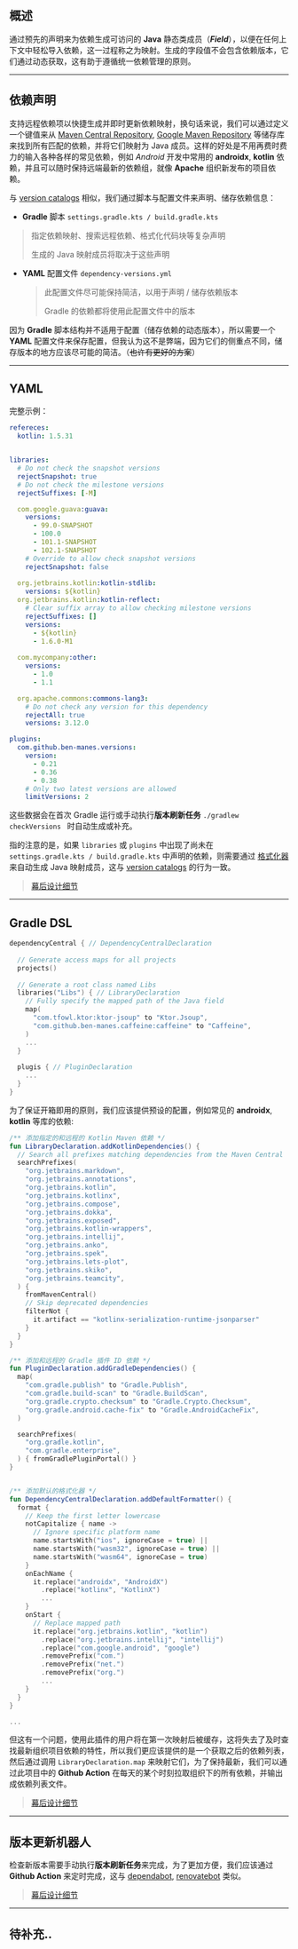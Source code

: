 ## 概述

通过预先的声明来为依赖生成可访问的 **Java** 静态类成员（***Field***），以便在任何上下文中轻松导入依赖，这一过程称之为映射。生成的字段值不会包含依赖版本，它们通过动态获取，这有助于遵循统一依赖管理的原则。



------



## 依赖声明

支持远程依赖项以快捷生成并即时更新依赖映射，换句话来说，我们可以通过定义一个键值来从 [Maven Central Repository](https://search.maven.org/), [Google Maven Repository](https://maven.google.com/web/index.html) 等储存库来找到所有匹配的依赖，并将它们映射为 Java 成员。这样的好处是不用再费时费力的输入各种各样的常见依赖，例如 *Android* 开发中常用的 **androidx**, **kotlin** 依赖，并且可以随时保持远端最新的依赖组，就像 **Apache** 组织新发布的项目依赖。

与 [version catalogs](https://docs.gradle.org/current/userguide/platforms.html#sub:central-declaration-of-dependencies) 相似，我们通过脚本与配置文件来声明、储存依赖信息：

- **Gradle** 脚本  `settings.gradle.kts / build.gradle.kts`

> 指定依赖映射、搜索远程依赖、格式化代码块等复杂声明
>
> 生成的 Java 映射成员将取决于这些声明

- **YAML** 配置文件 `dependency-versions.yml`

  > 此配置文件尽可能保持简洁，以用于声明 / 储存依赖版本
  >
  > Gradle 的依赖都将使用此配置文件中的版本

因为 **Gradle** 脚本结构并不适用于配置（储存依赖的动态版本），所以需要一个 **YAML** 配置文件来保存配置，但我认为这不是弊端，因为它们的侧重点不同，储存版本的地方应该尽可能的简洁。（~~也许有更好的方案~~）

------



## YAML

完整示例：

```yaml
refereces:
  kotlin: 1.5.31


libraries:
  # Do not check the snapshot versions
  rejectSnapshot: true
  # Do not check the milestone versions
  rejectSuffixes: [-M]

  com.google.guava:guava:
    versions:
      - 99.0-SNAPSHOT
      - 100.0
      - 101.1-SNAPSHOT
      - 102.1-SNAPSHOT
    # Override to allow check snapshot versions
    rejectSnapshot: false
    
  org.jetbrains.kotlin:kotlin-stdlib:
    versions: ${kotlin}
  org.jetbrains.kotlin:kotlin-reflect:
    # Clear suffix array to allow checking milestone versions
    rejectSuffixes: []
    versions: 
      - ${kotlin}
      - 1.6.0-M1
    
  com.mycompany:other:
    versions:
      - 1.0
      - 1.1

  org.apache.commons:commons-lang3:
    # Do not check any version for this dependency
    rejectAll: true
    versions: 3.12.0

plugins:
  com.github.ben-manes.versions:
    version:
      - 0.21
      - 0.36
      - 0.38
    # Only two latest versions are allowed
    limitVersions: 2
```

这些数据会在首次 Gradle 运行或手动执行**版本刷新任务** `./gradlew checkVersions ` 时自动生成或补充。

指的注意的是，如果 `libraries` 或 `plugins` 中出现了尚未在 `settings.gradle.kts / build.gradle.kts` 中声明的依赖，则需要通过 [格式化器](mapping.zh.md/#格式化) 来自动生成 Java 映射成员，这与 [version catalogs](https://docs.gradle.org/current/userguide/platforms.html#sub:central-declaration-of-dependencies) 的行为一致。

> [幕后设计细节](version.zh.md)

------



## Gradle DSL

```kotlin
dependencyCentral { // DependencyCentralDeclaration
  
  // Generate access maps for all projects
  projects()
  
  // Generate a root class named Libs
  libraries("Libs") { // LibraryDeclaration
    // Fully specify the mapped path of the Java field
    map(
      "com.tfowl.ktor:ktor-jsoup" to "Ktor.Jsoup",
      "com.github.ben-manes.caffeine:caffeine" to "Caffeine",
    )
    ...
  }
  
  plugis { // PluginDeclaration
    ...
  }
}
```

为了保证开箱即用的原则，我们应该提供预设的配置，例如常见的 **androidx**, **kotlin** 等库的依赖:

```kotlin
/** 添加指定的和远程的 Kotlin Maven 依赖 */
fun LibraryDeclaration.addKotlinDependencies() {
  // Search all prefixes matching dependencies from the Maven Central
  searchPrefixes(
    "org.jetbrains.markdown",
    "org.jetbrains.annotations",
    "org.jetbrains.kotlin",
    "org.jetbrains.kotlinx",
    "org.jetbrains.compose",
    "org.jetbrains.dokka",
    "org.jetbrains.exposed",
    "org.jetbrains.kotlin-wrappers",
    "org.jetbrains.intellij",
    "org.jetbrains.anko",
    "org.jetbrains.spek",
    "org.jetbrains.lets-plot",
    "org.jetbrains.skiko",
    "org.jetbrains.teamcity",
  ) { 
    fromMavenCentral()
    // Skip deprecated dependencies
    filterNot {
      it.artifact == "kotlinx-serialization-runtime-jsonparser"
    }
  }
}

/** 添加和远程的 Gradle 插件 ID 依赖 */
fun PluginDeclaration.addGradleDependencies() {
  map(
    "com.gradle.publish" to "Gradle.Publish",
    "com.gradle.build-scan" to "Gradle.BuildScan",
    "org.gradle.crypto.checksum" to "Gradle.Crypto.Checksum",
    "org.gradle.android.cache-fix" to "Gradle.AndroidCacheFix",
  )

  searchPrefixes(
    "org.gradle.kotlin",
    "com.gradle.enterprise",
  ) { fromGradlePluginPortal() }
}


/** 添加默认的格式化器 */
fun DependencyCentralDeclaration.addDefaultFormatter() {
  format {
    // Keep the first letter lowercase
    notCapitalize { name ->
      // Ignore specific platform name
      name.startsWith("ios", ignoreCase = true) ||
      name.startsWith("wasm32", ignoreCase = true) ||
      name.startsWith("wasm64", ignoreCase = true)
    }
    onEachName {
      it.replace("androidx", "AndroidX")
        .replace("kotlinx", "KotlinX")
        ...
    }
    onStart {
      // Replace mapped path
      it.replace("org.jetbrains.kotlin", "kotlin")
        .replace("org.jetbrains.intellij", "intellij")
        .replace("com.google.android", "google")
        .removePrefix("com.")
        .removePrefix("net.")
        .removePrefix("org.")
        ...
    }
  }
}

...
```

但这有一个问题，使用此插件的用户将在第一次映射后被缓存，这将失去了及时查找最新组织项目依赖的特性，所以我们更应该提供的是一个获取之后的依赖列表，然后通过调用 `LibraryDeclaration.map` 来映射它们，为了保持最新，我们可以通过此项目中的 **Github Action** 在每天的某个时刻拉取组织下的所有依赖，并输出成依赖列表文件。

> [幕后设计细节](mapping.zh.md)

------



## 版本更新机器人

检查新版本需要手动执行**版本刷新任务**来完成，为了更加方便，我们应该通过 **Github Action** 来定时完成，这与 [dependabot](https://dependabot.com/), [renovatebot](https://renovatebot.com/) 类似。

> [幕后设计细节](version.zh.md#版本自动更新机器人)

------



## 待补充..